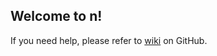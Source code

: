 ## Welcome to n!

If you need help, please refer to [wiki](https://github.com/davidefavia/nope/wiki) on GitHub.

